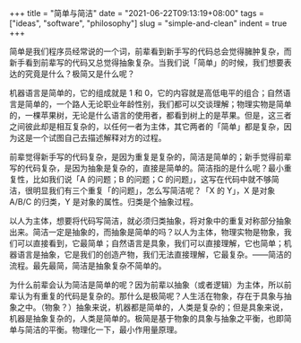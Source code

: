 +++
title = "简单与简洁"
date = "2021-06-22T09:13:19+08:00"
tags = ["ideas", "software", "philosophy"]
slug = "simple-and-clean"
indent = true
+++

简单是我们程序员经常说的一个词，前辈看到新手写的代码总会觉得臃肿复杂，而新手看到前辈写的代码又总觉得抽象复杂。当我们说「简单」的时候，我们想要表达的究竟是什么？极简又是什么呢？

机器语言是简单的，它的组成就是 1 和 0，它的内容就是高低电平的组合；自然语言是简单的，一个路人无论职业年龄性别，我们都可以交谈理解；物理实物是简单的，一棵苹果树，无论是什么语言的使用者，都看到树上的是苹果。但是，这三者之间彼此却是相互复杂的，以任何一者为主体，其它两者的「简单」都是复杂，因为这是一个试图自己去描述解释对方的过程。

前辈觉得新手写的代码复杂，是因为重复是复杂的，简洁是简单的；新手觉得前辈写的代码复杂，是因为抽象是复杂的，直接是简单的。简洁指的是什么呢？最小重复性，比如我们说「A 的问题；B 的问题；C 的问题」，这写在代码中就不够简洁，很明显我们有三个重复「的问题」，怎么写简洁呢？「X 的 Y」，X 是对象 A/B/C 的归类，Y 是对象的属性。归类是个抽象过程。

以人为主体，想要将代码写简洁，就必须归类抽象，将对象中的重复对称部分抽象出来。简洁一定是抽象的，而抽象是简单的吗？以人为主体，物理实物是物象，我们可以直接看到，它最简单；自然语言是具象，我们可以直接理解，它也简单；机器语言是抽象，它是我们的创造产物，我们无法直接理解，它最复杂。——简洁的流程。最先最简，简洁是抽象复杂不简单的。

为什么前辈会认为简洁是简单的呢？因为前辈以抽象（或者逻辑）为主体，所以前辈认为有重复的代码是复杂的。那什么是极简呢？人生活在物象，存在于具象与抽象之中。（物象？）抽象来说，机器都是简单的，人类是复杂的；但是具象来说，机器是抽象复杂的，人类是简单的。极简是基于物象的具象与抽象之平衡，也即简单与简洁的平衡。物理化一下，最小作用量原理。
